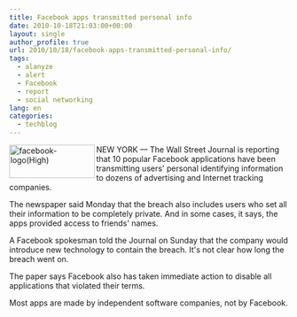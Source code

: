 ```yaml
---
title: Facebook apps transmitted personal info
date: 2010-10-18T21:03:00+00:00
layout: single
author_profile: true
url: 2010/10/18/facebook-apps-transmitted-personal-info/
tags:
  - alanyze
  - alert
  - Facebook
  - report
  - social networking
lang: en
categories: 
  - techblog
---
```

[<img title="facebook-logo(High)" border="0" alt="facebook-logo(High)" align="left" src="http://lh5.ggpht.com/_vaUVXcmC3OI/TLyvG5t1Q-I/AAAAAAAACtE/a2DigGtmxaU/facebook-logo%28High%29_thumb.jpg?imgmax=800" width="154" height="60" />](http://lh5.ggpht.com/_vaUVXcmC3OI/TLyvFYtbYEI/AAAAAAAACtA/bra5KIIZB_0/s1600-h/facebook-logo%28High%29%5B3%5D.jpg)NEW YORK — The Wall Street Journal is reporting that 10 popular Facebook applications have been transmitting users' personal identifying information to dozens of advertising and Internet tracking companies.

The newspaper said Monday that the breach also includes users who set all their information to be completely private. And in some cases, it says, the apps provided access to friends' names.

A Facebook spokesman told the Journal on Sunday that the company would introduce new technology to contain the breach. It's not clear how long the breach went on.

The paper says Facebook also has taken immediate action to disable all applications that violated their terms.

Most apps are made by independent software companies, not by Facebook.